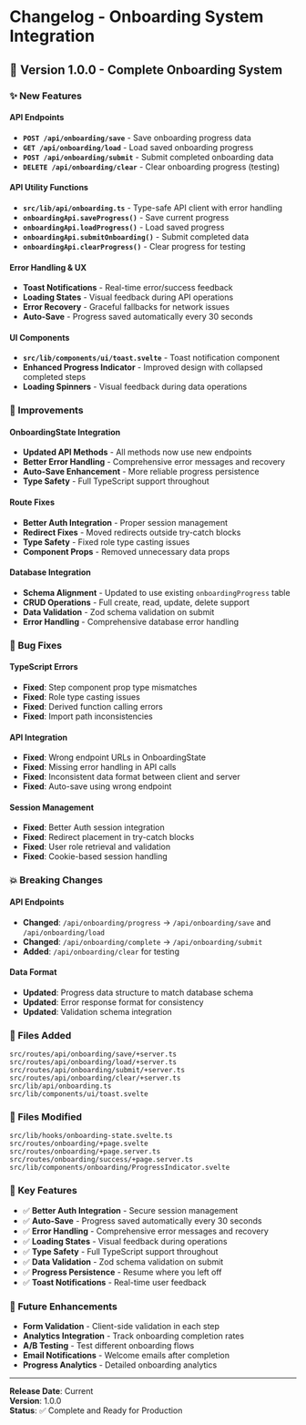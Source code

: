 # Changelog - Onboarding System Integration

## 🚀 Version 1.0.0 - Complete Onboarding System

### ✨ New Features

#### **API Endpoints**

- **`POST /api/onboarding/save`** - Save onboarding progress data
- **`GET /api/onboarding/load`** - Load saved onboarding progress
- **`POST /api/onboarding/submit`** - Submit completed onboarding data
- **`DELETE /api/onboarding/clear`** - Clear onboarding progress (testing)

#### **API Utility Functions**

- **`src/lib/api/onboarding.ts`** - Type-safe API client with error handling
- **`onboardingApi.saveProgress()`** - Save current progress
- **`onboardingApi.loadProgress()`** - Load saved progress
- **`onboardingApi.submitOnboarding()`** - Submit completed data
- **`onboardingApi.clearProgress()`** - Clear progress for testing

#### **Error Handling & UX**

- **Toast Notifications** - Real-time error/success feedback
- **Loading States** - Visual feedback during API operations
- **Error Recovery** - Graceful fallbacks for network issues
- **Auto-Save** - Progress saved automatically every 30 seconds

#### **UI Components**

- **`src/lib/components/ui/toast.svelte`** - Toast notification component
- **Enhanced Progress Indicator** - Improved design with collapsed completed steps
- **Loading Spinners** - Visual feedback during data operations

### 🔧 Improvements

#### **OnboardingState Integration**

- **Updated API Methods** - All methods now use new endpoints
- **Better Error Handling** - Comprehensive error messages and recovery
- **Auto-Save Enhancement** - More reliable progress persistence
- **Type Safety** - Full TypeScript support throughout

#### **Route Fixes**

- **Better Auth Integration** - Proper session management
- **Redirect Fixes** - Moved redirects outside try-catch blocks
- **Type Safety** - Fixed role type casting issues
- **Component Props** - Removed unnecessary data props

#### **Database Integration**

- **Schema Alignment** - Updated to use existing `onboardingProgress` table
- **CRUD Operations** - Full create, read, update, delete support
- **Data Validation** - Zod schema validation on submit
- **Error Handling** - Comprehensive database error handling

### 🐛 Bug Fixes

#### **TypeScript Errors**

- **Fixed**: Step component prop type mismatches
- **Fixed**: Role type casting issues
- **Fixed**: Derived function calling errors
- **Fixed**: Import path inconsistencies

#### **API Integration**

- **Fixed**: Wrong endpoint URLs in OnboardingState
- **Fixed**: Missing error handling in API calls
- **Fixed**: Inconsistent data format between client and server
- **Fixed**: Auto-save using wrong endpoint

#### **Session Management**

- **Fixed**: Better Auth session integration
- **Fixed**: Redirect placement in try-catch blocks
- **Fixed**: User role retrieval and validation
- **Fixed**: Cookie-based session handling

### 💥 Breaking Changes

#### **API Endpoints**

- **Changed**: `/api/onboarding/progress` → `/api/onboarding/save` and `/api/onboarding/load`
- **Changed**: `/api/onboarding/complete` → `/api/onboarding/submit`
- **Added**: `/api/onboarding/clear` for testing

#### **Data Format**

- **Updated**: Progress data structure to match database schema
- **Updated**: Error response format for consistency
- **Updated**: Validation schema integration

### 📁 Files Added

```
src/routes/api/onboarding/save/+server.ts
src/routes/api/onboarding/load/+server.ts
src/routes/api/onboarding/submit/+server.ts
src/routes/api/onboarding/clear/+server.ts
src/lib/api/onboarding.ts
src/lib/components/ui/toast.svelte
```

### 📁 Files Modified

```
src/lib/hooks/onboarding-state.svelte.ts
src/routes/onboarding/+page.svelte
src/routes/onboarding/+page.server.ts
src/routes/onboarding/success/+page.server.ts
src/lib/components/onboarding/ProgressIndicator.svelte
```

### 🎯 Key Features

- ✅ **Better Auth Integration** - Secure session management
- ✅ **Auto-Save** - Progress saved automatically every 30 seconds
- ✅ **Error Handling** - Comprehensive error messages and recovery
- ✅ **Loading States** - Visual feedback during operations
- ✅ **Type Safety** - Full TypeScript support throughout
- ✅ **Data Validation** - Zod schema validation on submit
- ✅ **Progress Persistence** - Resume where you left off
- ✅ **Toast Notifications** - Real-time user feedback

### 🔮 Future Enhancements

- **Form Validation** - Client-side validation in each step
- **Analytics Integration** - Track onboarding completion rates
- **A/B Testing** - Test different onboarding flows
- **Email Notifications** - Welcome emails after completion
- **Progress Analytics** - Detailed onboarding analytics

---

**Release Date**: Current  
**Version**: 1.0.0  
**Status**: ✅ Complete and Ready for Production
